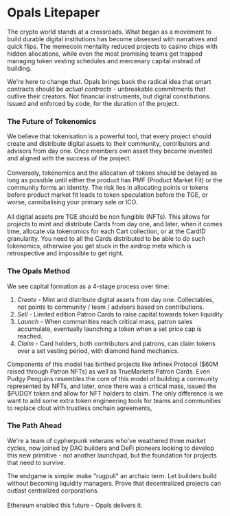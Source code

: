 # Opals Litepaper

The crypto world stands at a crossroads. What began as a movement to build durable digital institutions has become obsessed with narratives and quick flips. The memecoin mentality reduced projects to casino chips with hidden allocations, while even the most promising teams get trapped managing token vesting schedules and mercenary capital instead of building.

We're here to change that. Opals brings back the radical idea that smart contracts should be _actual contracts_ - unbreakable commitments that outlive their creators. Not financial instruments, but digital constitutions. Issued and enforced by code, for the duration of the project.

### The Future of Tokenomics

We believe that tokenisation is a powerful tool, that every project should create and distribute digital assets to their community, contributors and advisors from day one. Once members own asset they become invested and aligned with the success of the project. \
\
Conversely, tokenomics and the allocation of tokens should be delayed as long as possible until either the product has PMF (Product Market Fit) or the community forms an identity. The risk lies in allocating points or tokens before product market fit leads to token speculation before the TGE, or worse, cannibalising your primary sale or ICO.  \
\
All digital assets pre TGE should be non fungible (NFTs). This allows for projects to mint and distribute Cards from day one, and later, when it comes time, allocate via tokenomics for each Cart collection, or at the CardID granularity. You need to all the Cards distributed to be able to do such tokenomics, otherwise you get stuck in the airdrop meta which is retrospective and impossible to get right.&#x20;

### **The Opals Method**

We see capital formation as a 4-stage process over time:

1. _Create_ - Mint and distribute digital assets from day one. Collectables, not points to community / team / advisors based on contributions.
2. _Sell_ - Limited edition Patron Cards to raise capital towards token liquidity
3. _Launch_ - When communities reach critical mass, patron sales accumulate, eventually launching a token when a set price cap is reached.
4. _Claim_ - Card holders, both contributors and patrons, can claim tokens over a set vesting period, with diamond hand mechanics.

Components of this model has birthed projects like Infinex Protocol ($60M raised through Patron NFTs) as well as TrueMarkets Patron Cards. Even Pudgy Penguins resembles the core of this model of building a community represented by NFTs, and later, once there was a critical mass, issued the $PUDGY token and allow for NFT holders to claim. The only difference is we want to add some extra token engineering tools for teams and communities to replace clout with trustless onchain agreements,&#x20;

### The Path Ahead

We're a team of cypherpunk veterans who've weathered three market cycles, now joined by DAO builders and DeFi pioneers looking to develop this new primitive - not another launchpad, but the foundation for projects that need to survive.

The endgame is simple: make "rugpull" an archaic term. Let builders build without becoming liquidity managers. Prove that decentralized projects can outlast centralized corporations. \
\
Ethereum enabled this future - Opals delivers it.
